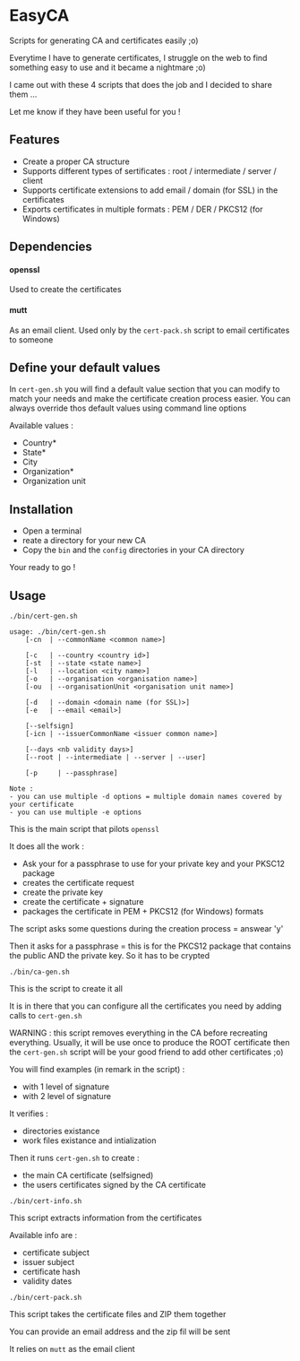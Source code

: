 # EasyCA

Scripts for generating CA and certificates easily ;o)

Everytime I have to generate certificates, I struggle on the web to find something easy to use and it became a nightmare ;o)

I came out with these 4 scripts that does the job and I decided to share them ...

Let me know if they have been useful for you !

## Features

- Create a proper CA structure
- Supports different types of sertificates : root / intermediate / server / client
- Supports certificate extensions to add email / domain (for SSL) in the certificates
- Exports certificates in multiple formats : PEM / DER / PKCS12 (for Windows)

## Dependencies

#### openssl

Used to create the certificates

#### mutt

As an email client. Used only by the `cert-pack.sh` script to email certificates to someone

## Define your default values

In `cert-gen.sh` you will find a default value section that you can modify to match your needs and make the certificate creation process easier. You can always override thos default values using command line options

Available values :

- Country\*
- State\*
- City
- Organization\*
- Organization unit

## Installation

- Open a terminal
- reate a directory for your new CA
- Copy the `bin` and the `config` directories in your CA directory

Your ready to go !

## Usage

```
./bin/cert-gen.sh
```

```
usage: ./bin/cert-gen.sh
    [-cn  | --commonName <common name>]

    [-c   | --country <country id>]
    [-st  | --state <state name>]
    [-l   | --location <city name>]
    [-o   | --organisation <organisation name>]
    [-ou  | --organisationUnit <organisation unit name>]

    [-d   | --domain <domain name (for SSL)>]
    [-e   | --email <email>]

    [--selfsign]
    [-icn | --issuerCommonName <issuer common name>]

    [--days <nb validity days>]
    [--root | --intermediate | --server | --user]

    [-p     | --passphrase]

Note :
- you can use multiple -d options = multiple domain names covered by your certificate
- you can use multiple -e options
```

This is the main script that pilots `openssl`

It does all the work :

- Ask your for a passphrase to use for your private key and your PKSC12 package
- creates the certificate request
- create the private key
- create the certificate + signature
- packages the certificate in PEM + PKCS12 (for Windows) formats

The script asks some questions during the creation process = answear 'y'

Then it asks for a passphrase = this is for the PKCS12 package that contains the public AND the private key. So it has to be crypted

```
./bin/ca-gen.sh
```

This is the script to create it all

It is in there that you can configure all the certificates you need by adding calls to `cert-gen.sh`

WARNING : this script removes everything in the CA before recreating everything. Usually, it will be use once to produce the ROOT certificate then the `cert-gen.sh` script will be your good friend to add other certificates ;o)

You will find examples (in remark in the script) :

- with 1 level of signature
- with 2 level of signature

It verifies :

- directories existance
- work files existance and intialization

Then it runs `cert-gen.sh` to create :

- the main CA certificate (selfsigned)
- the users certificates signed by the CA certificate

```
./bin/cert-info.sh
```

This script extracts information from the certificates

Available info are :

- certificate subject
- issuer subject
- certificate hash
- validity dates

```
./bin/cert-pack.sh
```

This script takes the certificate files and ZIP them together

You can provide an email address and the zip fil will be sent

It relies on `mutt` as the email client
